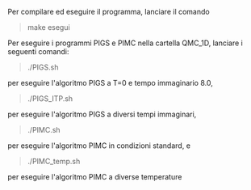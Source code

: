 Per compilare ed eseguire il programma, lanciare il comando 
> make esegui

Per eseguire i programmi PIGS e PIMC nella cartella QMC_1D, lanciare i seguenti comandi:

> ./PIGS.sh

per eseguire l'algoritmo PIGS a T=0 e tempo immaginario 8.0,

>./PIGS_ITP.sh

per eseguire l'algoritmo PIGS a diversi tempi immaginari,

>./PIMC.sh

per eseguire l'algoritmo PIMC in condizioni standard, e

>./PIMC_temp.sh

per eseguire l'algoritmo PIMC a diverse temperature

